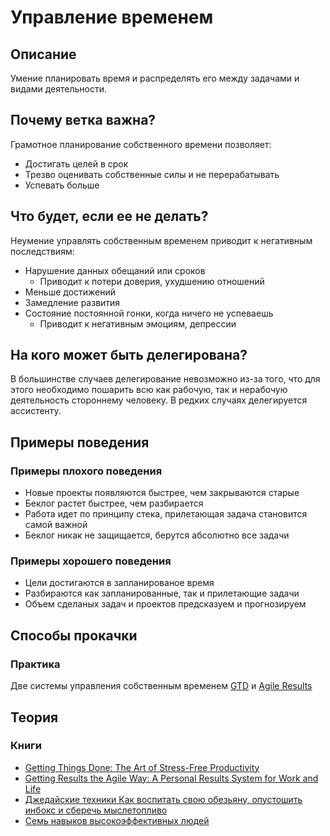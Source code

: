 # Управление временем
## Описание
Умение планировать время и распределять его между задачами и видами деятельности.

## Почему ветка важна?
Грамотное планирование собственного времени позволяет:
- Достигать целей в срок
- Трезво оценивать собственные силы и не перерабатывать
- Успевать больше

## Что будет, если ее не делать?
Неумение управлять собственным временем приводит к негативным последствиям:

- Нарушение данных обещаний или сроков
	- Приводит к потери доверия, ухудшению отношений
- Меньше достижений
- Замедление развития
- Состояние постоянной гонки, когда ничего не успеваешь
	- Приводит к негативным эмоциям, депрессии

## На кого может быть делегирована?
В большинстве случаев делегирование невозможно из-за того, что для этого необходимо пошарить всю как рабочую, так и нерабочую деятельность стороннему человеку. В редких случаях делегируется ассистенту. 

## Примеры поведения
### Примеры плохого поведения
* Новые проекты появляются быстрее, чем закрываются старые
* Беклог растет быстрее, чем разбирается
* Работа идет по принципу стека, прилетающая задача становится самой важной
* Беклог никак не защищается, берутся абсолютно все задачи

### Примеры хорошего поведения
* Цели достигаются в запланированое время
* Разбираются как запланированные, так и прилетающие задачи
* Объем сделаных задач и проектов предсказуем и прогнозируем

## Способы прокачки
### Практика
Две системы управления собственным временем [GTD](https://ru.wikipedia.org/wiki/Getting_Things_Done) и [Agile Results](http://betteri.ru/post/agile-results---novyy-podhod-k-lichnoy-effektivnosti-opisanie-osnovnyh-priemov-i-principov.html)

## Теория

### Книги
- [Getting Things Done: The Art of Stress-Free Productivity](https://www.amazon.com/Getting-Things-Done-Stress-Free-Productivity/dp/0142000280)
- [Getting Results the Agile Way: A Personal Results System for Work and Life](https://www.amazon.com/Getting-Results-Agile-Way-Personal/dp/0984548203)
- [Джедайские техники
Как воспитать свою обезьяну, опустошить инбокс и сберечь мыслетопливо](https://www.mann-ivanov-ferber.ru/books/dzhedajskie-texniki/)
- [Семь навыков высокоэффективных людей](https://ru.wikipedia.org/wiki/%D0%A1%D0%B5%D0%BC%D1%8C_%D0%BD%D0%B0%D0%B2%D1%8B%D0%BA%D0%BE%D0%B2_%D0%B2%D1%8B%D1%81%D0%BE%D0%BA%D0%BE%D1%8D%D1%84%D1%84%D0%B5%D0%BA%D1%82%D0%B8%D0%B2%D0%BD%D1%8B%D1%85_%D0%BB%D1%8E%D0%B4%D0%B5%D0%B9)
